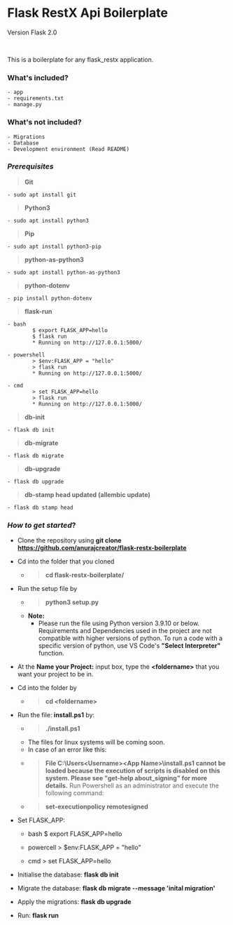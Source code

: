 # Flask RestX Api Boilerplate
Version Flask 2.0  
  
&nbsp;  

This is a boilerplate for any flask_restx application.  


### What's included?  
    - app
    - requirements.txt
    - manage.py

### What's not included?
    - Migrations
    - Database
    - Development environment (Read README)


### **_Prerequisites_**
>**Git**  

    - sudo apt install git  

>**Python3**  

    - sudo apt install python3  
  

>**Pip**  

    - sudo apt install python3-pip  

>**python-as-python3**  

    - sudo apt install python-as-python3

>**python-dotenv**

    - pip install python-dotenv

>**flask-run**

    - bash
            $ export FLASK_APP=hello
            $ flask run
            * Running on http://127.0.0.1:5000/
    
    - powershell
            > $env:FLASK_APP = "hello"
            > flask run
            * Running on http://127.0.0.1:5000/
    
    - cmd  
            > set FLASK_APP=hello
            > flask run
            * Running on http://127.0.0.1:5000/

>**db-init**

    - flask db init

>**db-migrate**

    - flask db migrate

>**db-upgrade**

    - flask db upgrade
    
>**db-stamp head updated (allembic update)**
  
    - flask db stamp head


### _How to get started_?  
- Clone the repository using **git clone https://github.com/anurajcreator/flask-restx-boilerplate**
- Cd into the folder that you cloned 
    - >**cd flask-restx-boilerplate/**
- Run the setup file by
    - >**python3 setup.py**
    - **Note:**
        - Please run the file using Python version 3.9.10 or below. Requirements and Dependencies used in the project are not compatible with higher versions of python. To run a code with a specific version of python, use VS Code's **"Select Interpreter"** function.

- At the __Name your Project:__ input box, type the **\<foldername\>** that you want your project to be in.
- Cd into the folder by
    - > **cd \<foldername\>**
- Run the file: **install.ps1** by:
    - > **./install.ps1**
    - The files for linux systems will be coming soon.
    - In case of an error like this:
    - > **File C:\Users\<Username>\<App Name>\install.ps1 cannot be loaded because the execution of scripts is disabled on this system. Please see "get-help about_signing" for more details.**
    Run Powershell as an administrator and execute the following command:
    - > **set-executionpolicy remotesigned**
    
- Set FLASK_APP: 
    - bash
            $ export FLASK_APP=hello
    
    - powercell
            > $env:FLASK_APP = "hello"
    
    - cmd
            > set FLASK_APP=hello
    
- Initialise the database: **flask db init**
- Migrate the database: **flask db migrate --message 'inital migration'**
- Apply the migrations: **flask db upgrade**
- Run: **flask run**

